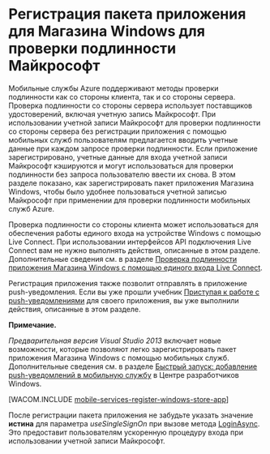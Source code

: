 <properties linkid="develop-mobile-how-to-guides-register-windows-store-app-server-auth" urlDisplayName="Подпись общего доступа. Часть 1" pageTitle="Регистрация пакета приложения Магазина Windows для проверки подлинности Майкрософт" metaKeywords="" description="Узнайте, как зарегистрировать приложение Магазина Windows для проверки подлинности Майкрософт в приложении мобильных служб Azure" metaCanonical="" services="" documentationCenter="Mobile" title="Регистрация пакета приложения Магазина Windows для проверки подлинности Майкрософт" authors="glenga" solutions="" manager="" editor="" />

# Регистрация пакета приложения для Магазина Windows для проверки подлинности Майкрософт

Мобильные службы Azure поддерживают методы проверки подлинности как со стороны клиента, так и со стороны сервера. Проверка подлинности со стороны сервера использует поставщиков удостоверений, включая учетную запись Майкрософт. При использовании учетной записи Майкрософт для проверки подлинности со стороны сервера без регистрации приложения с помощью мобильных служб пользователям предлагается вводить учетные данные при каждом запросе проверки подлинности. Если приложение зарегистрировано, учетные данные для входа учетной записи Майкрософт кэшируются и могут использоваться для проверки подлинности без запроса пользователю ввести их снова. В этом разделе показано, как зарегистрировать пакет приложения Магазина Windows, чтобы было удобнее пользоваться учетной записью Майкрософт при применении для проверки подлинности мобильных служб Azure. 

Проверка подлинности со стороны клиента может использоваться для обеспечения работы единого входа на устройстве Windows с помощью Live Connect. При использовании интерфейсов API подключения Live Connect вам не нужно выполнять действия, описанные в этом разделе. Дополнительные сведения см. в разделе [Проверка подлинности приложения Магазина Windows с помощью единого входа Live Connect].   

Регистрация приложения также позволит отправлять в приложение push-уведомления. Если вы уже прошли учебник [Приступая к работе с push-уведомлениями] для своего приложения, вы уже выполнили действия, описанные в этом разделе.

<div class="dev-callout"><b>Примечание.</b>
	<p><em>Предварительная версия Visual Studio 2013</em> включает новые возможности, которые позволяют легко зарегистрировать пакет приложения Магазина Windows с помощью мобильных служб. Дополнительные сведения см. в разделе <a href="http://go.microsoft.com/fwlink/p/?LinkId=309101">Быстрый запуск: добавление push-уведомлений в мобильную службу</a> в Центре разработчиков Windows.</p>
</div>

[WACOM.INCLUDE [mobile-services-register-windows-store-app](../includes/mobile-services-register-windows-store-app.md)]

После регистрации пакета приложения не забудьте указать значение <strong>истина</strong> для параметра <em>useSingleSignOn</em> при вызове метода <a href="http://go.microsoft.com/fwlink/p/?LinkId=311594" target="_blank">LoginAsync</a>. Это предоставит пользователям ускоренную процедуру входа при использовании учетной записи Майкрософт.

<!-- Anchors. -->
<!-- Images. -->


<!-- URLs. -->
[Приступая к работе с push-уведомлениями]: /ru-ru/develop/mobile/tutorials/get-started-with-push-dotnet/
[Проверка подлинности приложения Магазина Windows с помощью единого входа Live Connect]: /ru-ru/develop/mobile/tutorials/single-sign-on-windows-8-dotnet
[Приступая к работе с пользователями C#]: /ru-ru/develop/mobile/tutorials/get-started-with-users-dotnet/
[Приступая к работе с пользователями JavaScript]: /ru-ru/develop/mobile/tutorials/get-started-with-users-js/

